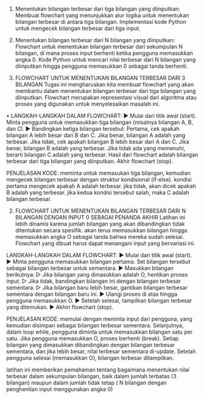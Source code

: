 1. Menentukan bilangan terbesar dari tiga bilangan yang diinputkan:
Membuat flowchart yang menunjukkan alur logika untuk menentukan bilangan terbesar di antara tiga bilangan.
Implementasi kode Python untuk mengecek bilangan terbesar dari tiga input.
2. Menentukan bilangan terbesar dari N bilangan yang diinputkan:
Flowchart untuk menentukan bilangan terbesar dari sekumpulan N bilangan, di mana proses input berhenti ketika pengguna memasukkan angka 0.
Kode Python untuk mencari nilai terbesar dari N bilangan yang diinputkan hingga pengguna memasukkan 0 sebagai tanda berhenti.

1. FLOWCHART UNTUK MENENTUKAN BILANGAN TERBESAR DARI 3 BILANGAN
Tugas ini mengharuskan kita membuat flowchart yang akan membantu dalam menentukan bilangan terbesar dari tiga bilangan yang
diinputkan. Flowchart merupakan representasi visual dari algoritma atau proses yang digunakan untuk menyelesaikan masalah ini.

• LANGKAH-LANGKAH DALAM FLOWCHART:
► Mulai dari titik awal (start).
Minta pengguna untuk memasukkan tiga bilangan (misalnya bilangan A, B, dan Cl.
► Bandingkan ketiga bilangan tersebut:
Pertama, cek apakah bilangan A lebih besar dari B dan C. Jika benar, bilangan A adalah yang terbesar.
Jika tidak, cek apakah bilangan B lebih besar dari A dan C. Jika benar, bilangan B adalah yang terbesar.
Jika tidak ada yang memenuhi, berarti bilangan C adalah yang terbesar.
Hasil dari flowchart adalah bilangan terbesar dari tiga bilangan yang diinputkan.
Akhir flowchart (stop).

PENJELASAN KODE:
meminta untuk memasukan tiga bilangan, kemudian mengecek bilangan terbesar dengan struktur kondisional (if-else). kondisi pertama mengecek apakah A adalah terbesar. jika tidak,
akan dicek apakah B adalah yang terbesar. jika kedua kondisi tersebut salah, maka C adalah bilangan terbesar.

2. FLOWCHART UNTUK MENENTUKAN BILANGAN TERBESAR DARI N BILANGAN DENGAN INPUT 0 SEBAGAI PENANDA AKHIR
Latihan ini lebih dinamis karena jumlah bilangan yang akan dibandingkan tidak ditentukan secara spesifik. akan terus memasukkan bilangan hingga memasukkan angka O sebagai tanda bahwa mereka sudah selesai. Flowchart yang dibuat harus dapat menangani input yang bervariasi ini.

LANGKAH-LANGKAH DALAM FLOWCHART:
► Mulai dari titik awal (start).
► Minta pengguna memasukkan bilangan pertama. Set bilangan tersebut sebagai bilangan terbesar untuk sementara.
► Masukkan bilangan berikutnya:
▷ Jika bilangan yang dimasukkan adalah O, hentikan proses input.
▷ Jika tidak, bandingkan bilangan ini dengan bilangan terbesar sementara.
▷ Jika bilangan baru lebih besar, gantikan bilangan terbesar sementara dengan bilangan baru ini.
► Ulangi proses di atas hingga pengguna memasukkan O.
► Setelah selesai, tampilkan bilangan terbesar yang ditemukan.
► Akhiri flowchart (stop).

PENJELASAN KODE:
memulai dengan meminta input dari pengguna, yang kemudian disimpan sebagai bilangan terbesar sementara. Selanjutnya, dalam loop while, pengguna diminta untuk memasukkan bilangan satu per satu. Jika pengguna memasukkan O, proses berhenti (break). Setiap bilangan yang dimasukkan dibandingkan dengan bilangan terbesar sementara, dan jika lebih besar, nilai terbesar sementara di-update. Setelah pengguna selesai (memasukkan O), bilangan terbesar ditampilkan.

latihan ini memberikan pemahaman tentang bagaimana menentukan nilai terbesar dalam sekumpulan bilangan, baik dalam jumlah terbatas (3 bilangan) maupun dalam jumlah tidak tetap ( N bilangan dengan penghentian input menggunakan angka 0)



